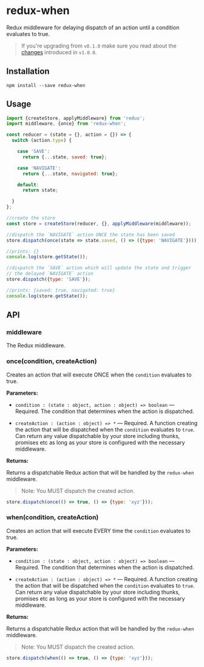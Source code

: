 # redux-when

Redux middleware for delaying dispatch of an action until a condition evaluates to true.

> If you're upgrading from `v0.1.0` make sure you read about the  [changes](./CHANGELOG.md) introduced in `v1.0.0`.

## Installation

    npm install --save redux-when

## Usage

```javascript
import {createStore, applyMiddleware} from 'redux';
import middleware, {once} from 'redux-when';

const reducer = (state = {}, action = {}) => {
  switch (action.type) {

    case 'SAVE':
      return {...state, saved: true};

    case 'NAVIGATE':
      return {...state, navigated: true};

    default:
      return state;

  }
};

//create the store
const store = createStore(reducer, {}, applyMiddleware(middleware));

//dispatch the `NAVIGATE` action ONCE the state has been saved
store.dispatch(once(state => state.saved, () => ({type: 'NAVIGATE'})));

//prints: {}
console.log(store.getState());

//dispatch the `SAVE` action which will update the state and trigger
// the delayed `NAVIGATE` action
store.dispatch({type: 'SAVE'});

//prints: {saved: true, navigated: true}
console.log(store.getState());

```

## API

### middleware

The Redux middleware.

### once(condition, createAction)

Creates an action that will execute ONCE when the `condition` evaluates to true.

**Parameters:**

- `condition : (state : object, action : object) => boolean` &mdash; Required. The condition that determines when the action is dispatched.

- `createAction : (action : object) => *` &mdash; Required. A function creating the action that will be dispatched when the `condition` evaluates to `true`. Can return any value dispatchable by your store including thunks, promises etc as long as your store is configured with the necessary middleware.

**Returns:**

Returns a dispatchable Redux action that will be handled by the `redux-when` middleware.

> Note: You MUST dispatch the created action.
  ```js
  store.dispatch(once(() => true, () => {type: 'xyz'}));
  ```

### when(condition, createAction)

Creates an action that will execute EVERY time the `condition` evaluates to true.

**Parameters:**

- `condition : (state : object, action : object) => boolean` &mdash; Required. The condition that determines when the action is dispatched.

- `createAction : (action : object) => *` &mdash; Required. A function creating the action that will be dispatched when the `condition` evaluates to `true`. Can return any value dispatchable by your store including thunks, promises etc as long as your store is configured with the necessary middleware.

**Returns:**

Returns a dispatchable Redux action that will be handled by the `redux-when` middleware.

> Note: You MUST dispatch the created action.
  ```js
  store.dispatch(when(() => true, () => {type: 'xyz'}));
  ```
